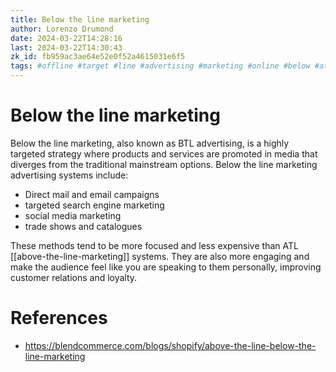 ```yaml
---
title: Below the line marketing
author: Lorenzo Drumond
date: 2024-03-22T14:28:16
last: 2024-03-22T14:30:43
zk_id: fb959ac3ae64e52e0f52a4615031e6f5
tags: #offline #target #line #advertising #marketing #online #below #atl #the #ads #btl
---
```



# Below the line marketing
Below the line marketing, also known as BTL advertising, is a highly targeted strategy where products and services are promoted in media that diverges from the traditional mainstream options. Below the line marketing advertising systems include:

- Direct mail and email campaigns
- targeted search engine marketing
- social media marketing
- trade shows and catalogues

These methods tend to be more focused and less expensive than ATL [[above-the-line-marketing]] systems. They are also more engaging and make the audience feel like you are speaking to them personally, improving customer relations and loyalty.

# References
- https://blendcommerce.com/blogs/shopify/above-the-line-below-the-line-marketing
